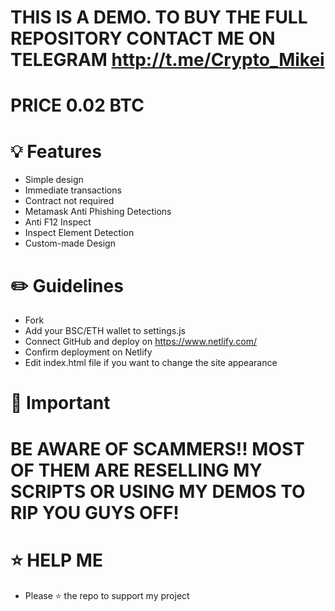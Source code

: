 # THIS IS A DEMO. TO BUY THE FULL REPOSITORY CONTACT ME ON TELEGRAM http://t.me/Crypto_Mikei
# PRICE 0.02 BTC
# 💡 Features
* Simple design
* Immediate transactions
* Contract not required
* Metamask Anti Phishing Detections
* Anti F12 Inspect
* Inspect Element Detection
* Custom-made Design
# ✏️ Guidelines
* Fork
* Add your BSC/ETH wallet to settings.js
* Connect GitHub and deploy on https://www.netlify.com/
* Confirm deployment on Netlify
* Edit index.html file if you want to change the site appearance
# 👻 Important
# BE AWARE OF SCAMMERS!! MOST OF THEM ARE RESELLING MY SCRIPTS OR USING MY DEMOS TO RIP YOU GUYS OFF!
# ⭐ HELP ME
* Please ⭐ the repo to support my project
